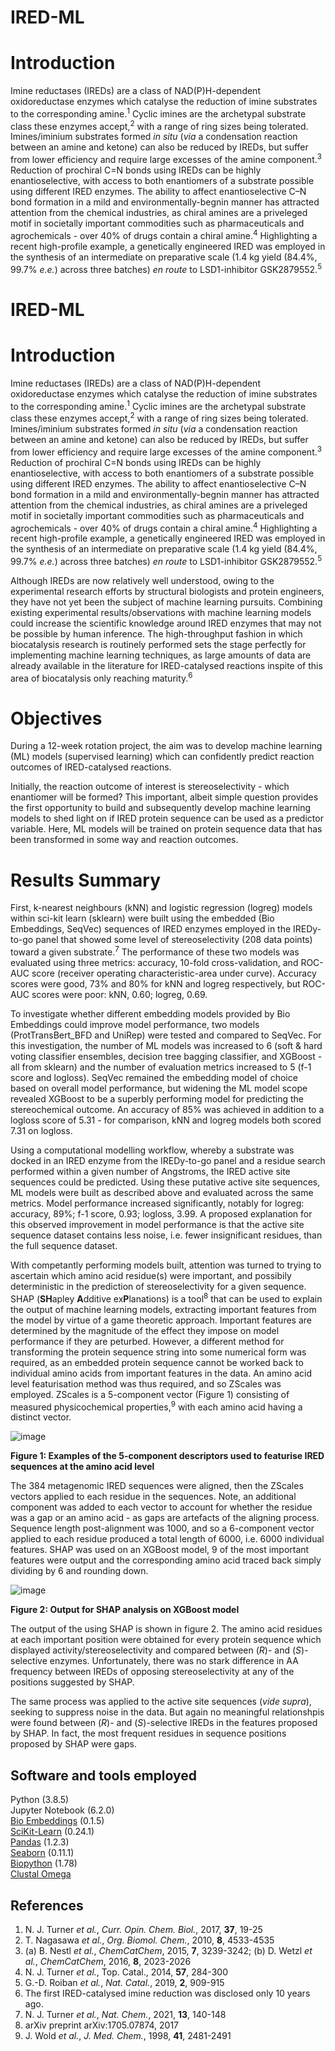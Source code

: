 # IRED-ML

# Introduction
Imine reductases (IREDs) are a class of NAD(P)H-dependent oxidoreductase enzymes which catalyse the reduction of imine substrates to the corresponding amine.<sup>1</sup> Cyclic imines are the archetypal substrate class these enzymes accept,<sup>2</sup> with a range of ring sizes being tolerated. Imines/iminium substrates formed _in situ_ (_via_ a condensation reaction between an amine and ketone) can also be reduced by IREDs, but suffer from lower efficiency and require large excesses of the amine component.<sup>3</sup> Reduction of  prochiral C=N bonds using IREDs can be highly enantioselective, with access to both enantiomers of a substrate possible using different IRED enzymes. The ability to affect enantioselective 
C–N bond formation in a mild and environmentally-begnin manner has attracted attention from the chemical industries, as chiral amines are a priveleged motif in societally important commodities such as pharmaceuticals and agrochemicals - over 40% of drugs contain a chiral amine.<sup>4</sup> Highlighting a recent high-profile example, a genetically engineered IRED was employed in the synthesis of an intermediate on preparative scale (1.4 kg yield (84.4%, 99.7% _e.e._) across three batches) _en route_ to LSD1-inhibitor GSK2879552.<sup>5</sup>
# IRED-ML

# Introduction
Imine reductases (IREDs) are a class of NAD(P)H-dependent oxidoreductase enzymes which catalyse the reduction of imine substrates to the corresponding amine.<sup>1</sup> Cyclic imines are the archetypal substrate class these enzymes accept,<sup>2</sup> with a range of ring sizes being tolerated. Imines/iminium substrates formed _in situ_ (_via_ a condensation reaction between an amine and ketone) can also be reduced by IREDs, but suffer from lower efficiency and require large excesses of the amine component.<sup>3</sup> Reduction of  prochiral C=N bonds using IREDs can be highly enantioselective, with access to both enantiomers of a substrate possible using different IRED enzymes. The ability to affect enantioselective 
C–N bond formation in a mild and environmentally-begnin manner has attracted attention from the chemical industries, as chiral amines are a priveleged motif in societally important commodities such as pharmaceuticals and agrochemicals - over 40% of drugs contain a chiral amine.<sup>4</sup> Highlighting a recent high-profile example, a genetically engineered IRED was employed in the synthesis of an intermediate on preparative scale (1.4 kg yield (84.4%, 99.7% _e.e._) across three batches) _en route_ to LSD1-inhibitor GSK2879552.<sup>5</sup>

Although IREDs are now relatively well understood, owing to the experimental research efforts by structural biologists and protein engineers, they have not yet been the subject of machine learning pursuits. Combining existing experimental results/observations with machine learning models could increase the scientific knowledge around IRED enzymes that may not be possible by human inference. The high-throughput fashion in which biocatalysis research is routinely performed sets the stage perfectly for implementing machine learning techniques, as large amounts of data are already available in the literature for IRED-catalysed reactions inspite of this area of biocatalysis only reaching maturity.<sup>6</sup>

# Objectives
During a 12-week rotation project, the aim was to develop machine learning (ML) models (supervised learning) which can confidently predict reaction outcomes of IRED-catalysed reactions. 

Initially, the reaction outcome of interest is stereoselectivity - which enantiomer will be formed? This important, albeit simple question provides the first opportunity to build and subsequently develop machine learning models to shed light on if IRED protein sequence can be used as a predictor variable. Here, ML models will be trained on protein sequence data that has been transformed in some way and reaction outcomes. 

# Results Summary
First, k-nearest neighbours (kNN) and logistic regression (logreg) models within sci-kit learn (sklearn) were built using the embedded (Bio Embeddings, SeqVec) sequences of IRED enzymes employed in the IREDy-to-go panel that showed some level of stereoselectivity (208 data points) toward a given substrate.<sup>7</sup> The performance of these two models was evaluated using three metrics: accuracy, 10-fold cross-validation, and ROC-AUC score (receiver operating characteristic-area under curve). Accuracy scores were good, 73% and 80% for kNN and logreg respectively, but ROC-AUC scores were poor: kNN, 0.60; logreg, 0.69.

To investigate whether different embedding models provided by Bio Embeddings could improve model performance, two models (ProtTransBert_BFD and UniRep) were tested and compared to SeqVec. For this investigation, the number of ML models was increased to 6 (soft & hard voting classifier ensembles, decision tree bagging classifier, and XGBoost - all from sklearn) and the number of evaluation metrics increased to 5 (f-1 score and logloss). SeqVec remained the embedding model of choice based on overall model performance, but widening the ML model scope revealed XGBoost to be a superbly performing model for predicting the stereochemical outcome. An accuracy of 85% was achieved in addition to a logloss score of 5.31 - for comparison, kNN and logreg models both scored 7.31 on logloss.

Using a computational modelling workflow, whereby a substrate was docked in an IRED enzyme from the IREDy-to-go panel and a residue search performed within a given number of Angstroms, the IRED active site sequences could be predicted. Using these putative active site sequences, ML models were built as described above and evaluated across the same metrics. Model performance increased significantly, notably for logreg: accuracy, 89%; f-1 score, 0.93; logloss, 3.99. A proposed explanation for this observed improvement in model performance is that the active site sequence dataset contains less noise, i.e. fewer insignificant residues, than the full sequence dataset. 

With competantly performing models built, attention was turned to trying to ascertain which amino acid residue(s) were important, and possibily deterministic in the prediction of stereoselectivity for a given sequence. SHAP (**SH**apley **A**dditive ex**P**lanations) is a tool<sup>8</sup> that can be used to explain the output of machine learning models, extracting important features from the model by virtue of a game theoretic approach. Important features are determined by the magnitude of the effect they impose on model performance if they are peturbed. However, a different method for transforming the protein sequence string into some numerical form was required, as an embedded protein sequence cannot be worked back to individual amino acids from important features in the data. An amino acid level featurisation method was thus required, and so ZScales was employed. ZScales is a 5-component vector (Figure 1) consisting of measured physicochemical properties,<sup>9</sup> with each amino acid having a distinct vector. 

![image](https://user-images.githubusercontent.com/78608646/112637404-08167600-8e36-11eb-9be3-54081935cdde.png)

**Figure 1: Examples of the 5-component descriptors used to featurise IRED sequences at the amino acid level**

The 384 metagenomic IRED sequences were aligned, then the ZScales vectors applied to each residue in the sequences. Note, an additional component was added to each vector to account for whether the residue was a gap or an amino acid - as gaps are artefacts of the aligning process. Sequence length post-alignment was 1000, and so a 6-component vector applied to each residue produced a total length of 6000, i.e. 6000 individual features. SHAP was used on an XGBoost model, 9 of the most important features were output and the corresponding amino acid traced back simply dividing by 6 and rounding down.

![image](https://user-images.githubusercontent.com/78608646/112637502-23818100-8e36-11eb-87e9-bb05f6877f07.png)

**Figure 2: Output for SHAP analysis on XGBoost model**

The output of the using SHAP is shown in figure 2. The amino acid residues at each important position were obtained for every protein sequence which displayed activity/stereoselectivity and compared between (_R_)- and (_S_)-selective enzymes. Unfortunately, there was no stark difference in AA frequency between IREDs of opposing stereoselectivity at any of the positions suggested by SHAP.

The same process was applied to the active site sequences (_vide supra_), seeking to suppress noise in the data. But again no meaningful relationshpis were found between (_R_)- and (_S_)-selective IREDs in the features proposed by SHAP. In fact, the most frequent residues in sequence positions proposed by SHAP were gaps.

## Software and tools employed
Python (3.8.5)
<br>
Jupyter Notebook (6.2.0)
<br>
[Bio Embeddings](https://docs.bioembeddings.com/v0.1.6/#) (0.1.5)
<br>
[SciKit-Learn](https://scikit-learn.org/stable/index.html) (0.24.1)
<br>
[Pandas](https://pandas.pydata.org/) (1.2.3)
<br>
[Seaborn](https://seaborn.pydata.org/index.html) (0.11.1)
<br>
[Biopython](biopython.org) (1.78)
<br>
[Clustal Omega](https://www.ebi.ac.uk/Tools/msa/clustalo/)

## References
1. N. J. Turner _et al._, _Curr. Opin. Chem. Biol._, 2017, **37**, 19-25
2. T. Nagasawa _et al._, _Org. Biomol. Chem._, 2010, **8**, 4533-4535
3. (a) B. Nestl _et al._, _ChemCatChem_, 2015, **7**, 3239-3242; (b) D. Wetzl _et al._, _ChemCatChem_, 2016, **8**, 2023-2026
4. N. J. Turner _et al._, Top. Catal., 2014, **57**, 284-300
5. G.-D. Roiban _et al._, _Nat. Catal._, 2019, **2**, 909-915
6. The first IRED-catalysed imine reduction was disclosed only 10 years ago.
7. N. J. Turner _et al._, _Nat. Chem._, 2021, **13**, 140-148
8. arXiv preprint arXiv:1705.07874, 2017
9. J. Wold _et al._, _J. Med. Chem._, 1998, **41**, 2481-2491
